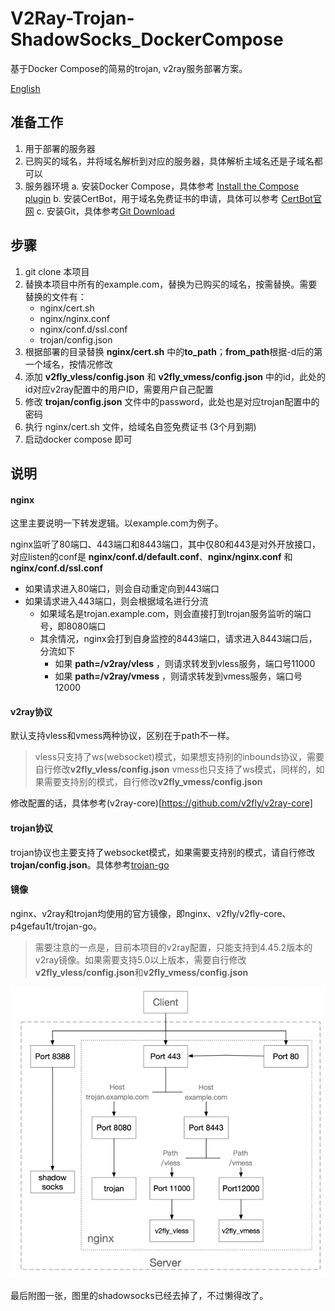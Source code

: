 # V2Ray-Trojan-ShadowSocks_DockerCompose

基于Docker Compose的简易的trojan, v2ray服务部署方案。

[English](README_EN.md)

## 准备工作

1. 用于部署的服务器
2. 已购买的域名，并将域名解析到对应的服务器，具体解析主域名还是子域名都可以
3. 服务器环境
   a. 安装Docker Compose，具体参考 [Install the Compose plugin](https://docs.docker.com/compose/install/linux/)
   b. 安装CertBot，用于域名免费证书的申请，具体可以参考 [CertBot官网](https://certbot.eff.org/)
   c. 安装Git，具体参考[Git Download](https://git-scm.com/downloads)

## 步骤

1. git clone 本项目
2. 替换本项目中所有的example.com，替换为已购买的域名，按需替换。需要替换的文件有：
   * nginx/cert.sh
   * nginx/nginx.conf
   * nginx/conf.d/ssl.conf
   * trojan/config.json
3. 根据部署的目录替换 **nginx/cert.sh** 中的**to_path**；**from_path**根据-d后的第一个域名，按情况修改
4. 添加 **v2fly_vless/config.json** 和 **v2fly_vmess/config.json** 中的id，此处的id对应v2ray配置中的用户ID，需要用户自己配置
5. 修改 **trojan/config.json** 文件中的password，此处也是对应trojan配置中的密码
6. 执行 nginx/cert.sh 文件，给域名自签免费证书 (3个月到期)
7. 启动docker compose 即可

## 说明

#### nginx

这里主要说明一下转发逻辑。以example.com为例子。

nginx监听了80端口、443端口和8443端口，其中仅80和443是对外开放接口，对应listen的conf是 **nginx/conf.d/default.conf**、**nginx/nginx.conf** 和 **nginx/conf.d/ssl.conf**

* 如果请求进入80端口，则会自动重定向到443端口
* 如果请求进入443端口，则会根据域名进行分流
  * 如果域名是trojan.example.com，则会直接打到trojan服务监听的端口号，即8080端口
  * 其余情况，nginx会打到自身监控的8443端口，请求进入8443端口后，分流如下
    * 如果 **path=/v2ray/vless** ，则请求转发到vless服务，端口号11000
    * 如果 **path=/v2ray/vmess** ，则请求转发到vmess服务，端口号12000

#### v2ray协议

默认支持vless和vmess两种协议，区别在于path不一样。

> vless只支持了ws(websocket)模式，如果想支持别的inbounds协议，需要自行修改**v2fly_vless/config.json**
> vmess也只支持了ws模式，同样的，如果需要支持别的模式，自行修改**v2fly_vmess/config.json**

修改配置的话，具体参考(v2ray-core)[https://github.com/v2fly/v2ray-core]

#### trojan协议

trojan协议也主要支持了websocket模式，如果需要支持别的模式，请自行修改 **trojan/config.json**。具体参考[trojan-go](https://github.com/p4gefau1t/trojan-go)

#### 镜像

nginx、v2ray和trojan均使用的官方镜像，即nginx、v2fly/v2fly-core、p4gefau1t/trojan-go。

> 需要注意的一点是，目前本项目的v2ray配置，只能支持到4.45.2版本的v2ray镜像。如果需要支持5.0以上版本，需要自行修改**v2fly_vless/config.json**和**v2fly_vmess/config.json**

![img.png](img.png)

最后附图一张，图里的shadowsocks已经去掉了，不过懒得改了。
